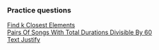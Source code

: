 ### Practice questions

[Find k Closest Elements](https://github.com/ankitrathore25/LeetcodePractice/tree/main/src/find_k_closest_elements)  
[Pairs Of Songs With Total Durations Divisible By 60](https://github.com/ankitrathore25/LeetcodePractice/tree/main/src/pairs_of_songs_with_total_durations_divisible_by_60)  
[Text Justify](https://github.com/ankitrathore25/LeetcodePractice/tree/main/src/text_justify)  
